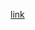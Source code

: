 [link]: https://www.bing.com/images/search?view=detailV2&ccid=66SKpNYs&id=534B010A8327389C6F03B6E5AC056D2F5BB85C6F&thid=OIP.66SKpNYs6RsBfRoDc-ArpgHaFj&mediaurl=https%3A%2F%2Fth.bing.com%2Fth%2Fid%2FR.eba48aa4d62ce91b017d1a0373e02ba6%3Frik%3Db1y4Wy9tBazltg%26riu%3Dhttp%253a%252f%252fpoolechessclub.org.uk%252fwp-content%252fuploads%252f2020%252f07%252fOnline-.jpg%26ehk%3DZCR2JWxAg4f7Z%252fGobR86DmSYY3l%252fHmWyR0W1ZG1d21s%253d%26risl%3D%26pid%3DImgRaw%26r%3D0&exph=750&expw=1000&q=online+images&simid=607988119180021151&form=IRPRST&ck=961F246729919C8B8226244D5D8F81F4&selectedindex=0&ajaxhist=0&ajaxserp=0&pivotparams=insightsToken%3Dccid_orzObLUy*cp_511798FE9F7DCA6F3258809AE9651479*mid_D735C23166CE2B3A8E51CB2C82C090C7BC1A5C0E*simid_607987552256409850*thid_OIP.orzObLUyFm2tEkWVHSzlawHaFj&vt=0&sim=11&iss=VSI&ajaxhist=0&ajaxserp=0
[link]
